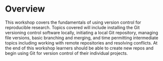 # Overview

This workshop covers the fundamentals of using version control for reproducible
research. Topics covered will include installing the Git versioning control
software locally, initiating a local Git repository, managing file versions,
basic branching and merging, and time permitting intermediate topics including
working with remote repositories and resolving conflicts. At the end of this
workshop learners should be able to create new repos and begin using Git for
version control of their individual projects.
